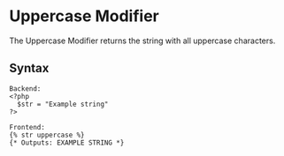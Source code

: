 Uppercase Modifier
==================
The Uppercase Modifier returns the string with all uppercase characters.

Syntax
--------------
```
Backend:
<?php
  $str = "Example string"
?>

Frontend:
{% str uppercase %}
{* Outputs: EXAMPLE STRING *}
```